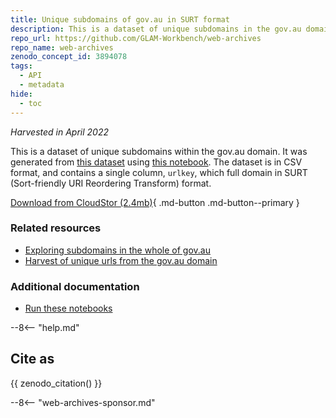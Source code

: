 ```yaml
---
title: Unique subdomains of gov.au in SURT format
description: This is a dataset of unique subdomains in the gov.au domain.
repo_url: https://github.com/GLAM-Workbench/web-archives
repo_name: web-archives
zenodo_concept_id: 3894078
tags:
  - API
  - metadata
hide:
  - toc
---
```


*Harvested in April 2022*

This is a dataset of unique subdomains within the gov.au domain. It was generated from [this dataset](harvest-of-govau-subdomains.md) using [this notebook](exploring-govau-subdomains.md). The dataset is in CSV format, and contains a single column, `urlkey`, which full domain in SURT (Sort-friendly URI Reordering Transform) format.

[Download from CloudStor (2.4mb)](https://cloudstor.aarnet.edu.au/plus/s/F3BjoCaS5U3BHCh/download?path=gov-au-domains-split-20220406155220.csv){ .md-button .md-button--primary } 

### Related resources

* [Exploring subdomains in the whole of gov.au](exploring-govau-subdomains.md)
* [Harvest of unique urls from the gov.au domain](harvest-of-govau-subdomains.md)

### Additional documentation

* [Run these notebooks](../#run-these-notebooks)

--8<-- "help.md"

## Cite as

{{ zenodo_citation() }}

--8<-- "web-archives-sponsor.md"